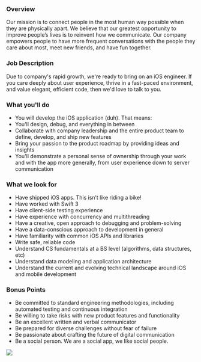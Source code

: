 


### Overview
Our mission is to connect people in the most human way possible when they are physically apart. We believe that our greatest opportunity to improve people’s lives is to reinvent how we communicate. Our company empowers people to have more frequent conversations with the people they care about most, meet new friends, and have fun together.

### Job Description
Due to company's rapid growth, we're ready to bring on an iOS engineer. If you care deeply about user experience, thrive in a fast-paced environment, and value elegant, efficient code, then we'd love to talk to you.

### What you'll do
+ You will develop the iOS application (duh). That means: 
+ You'll design, debug, and everything in between 
+ Collaborate with company leadership and the entire product team to define, develop, and ship new features 
+ Bring your passion to the product roadmap by providing ideas and insights 
+ You'll demonstrate a personal sense of ownership through your work and with the app more generally, from user experience down to server communication

### What we look for
+ Have shipped iOS apps. This isn’t like riding a bike! 
+ Have worked with Swift 3 
+ Have client-side testing experience 
+ Have experience with concurrency and multithreading 
+ Have a creative, open approach to debugging and problem-solving 
+ Have a data-conscious approach to development in general 
+ Have familiarity with common iOS APIs and libraries 
+ Write safe, reliable code 
+ Understand CS fundamentals at a BS level (algorithms, data structures, etc) 
+ Understand data modeling and application architecture 
+ Understand the current and evolving technical landscape around iOS and mobile development

### Bonus Points
+ Be committed to standard engineering methodologies, including automated testing and continuous integration 
+ Be willing to take risks with new product features and functionality 
+ Be an excellent written and verbal communicator 
+ Be prepared for diverse challenges without fear of failure 
+ Be passionate about crafting the future of digital communication 
+ Be a social person. We are a social app, we like social people.


[<img src='https://dabuttonfactory.com/button.png?t=Apply&f=Calibri-Bold&ts=24&tc=fff&tshs=1&tshc=000&hp=20&vp=8&c=5&bgt=gradient&bgc=3d85c6&ebgc=073763'>](https://letsrockit.co/users/auth/github?job_id=sg91c2vwyxj0eq-mobile-engineer-ios)
